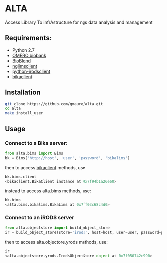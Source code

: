 # ALTA

 Access Library To infrAstructure for ngs data analysis and management

## Requirements:

- Python 2.7
- [OMERO.biobank](https://github.com/crs4/omero.biobank)
- [BioBlend](https://github.com/galaxyproject/bioblend)
- [nglimsclient](https://bitbucket.org/crs4/nglimsclient)
- [python-irodsclient](https://github.com/irods/python-irodsclient)
- [bikaclient](https://github.com/ratzeni/bika.client)


## Installation


```bash
git clone https://github.com/gmauro/alta.git
cd alta
make install_user
```

## Usage


### Connect to a Bika server:
```python
from alta.bims import Bims
bk = Bims('http://host', 'user', 'password', 'bikalims')
```
then to access [bikaclient](https://github.com/ratzeni/bika.client) methods, use
```python
bk.bims.client
<bikaclient.BikaClient instance at 0x7f94b1a26e60>
```
instead to access alta.bims methods, use:
```python
bk.bims
<alta.bims.bikalims.BikaLims at 0x7ff03c68c4d0>
```

### Connect to an iRODS server
```python
from alta.objectstore import build_object_store
ir = build_object_store(store='irods', host=host, user=user, password=password, zone=zone)
```
then to access alta.objectore.yrods methods, use:
```python
ir
<alta.objectstore.yrods.IrodsObjectStore object at 0x7f050742c990>
```


